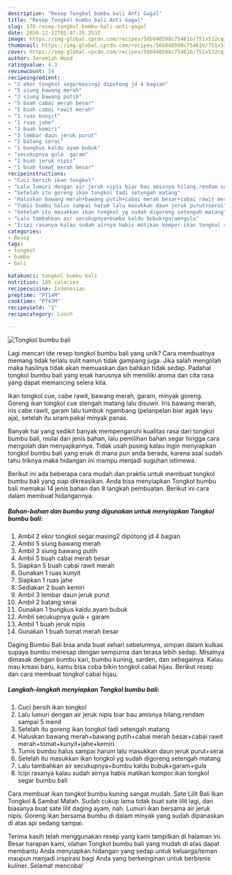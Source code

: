```yaml
---
description: "Resep Tongkol bumbu bali Anti Gagal"
title: "Resep Tongkol bumbu bali Anti Gagal"
slug: 576-resep-tongkol-bumbu-bali-anti-gagal
date: 2020-12-12T05:47:25.253Z
image: https://img-global.cpcdn.com/recipes/56b948598c75461b/751x532cq70/tongkol-bumbu-bali-foto-resep-utama.jpg
thumbnail: https://img-global.cpcdn.com/recipes/56b948598c75461b/751x532cq70/tongkol-bumbu-bali-foto-resep-utama.jpg
cover: https://img-global.cpcdn.com/recipes/56b948598c75461b/751x532cq70/tongkol-bumbu-bali-foto-resep-utama.jpg
author: Jeremiah Wood
ratingvalue: 4.3
reviewcount: 14
recipeingredient:
- "2 ekor tongkol segarmasing2 dipotong jd 4 bagian"
- "5 siung bawang merah"
- "3 siung bawang putih"
- "5 buah cabai merah besar"
- "5 buah cabai rawit merah"
- "1 ruas kunyit"
- "1 ruas jahe"
- "2 buah kemiri"
- "3 lembar daun jeruk purut"
- "2 batang serai"
- "1 bungkus kaldu ayam bubuk"
- "secukupnya gula  garam"
- "1 buah jeruk nipis"
- "1 buah tomat merah besar"
recipeinstructions:
- "Cuci bersih ikan tongkol"
- "Lalu lumuri dengan air jeruk nipis biar bau amisnya hilang.rendam sampai 5 menit"
- "Setelah itu goreng ikan tongkol tadi setengah matang"
- "Haluskan bawang merah+bawang putih+cabai merah besar+cabai rawit merah+tomat+kunyit+jahe+kemiri"
- "Tumis bumbu halus sampai harum lalu masukkan daun jeruk purut+serai"
- "Setelah itu masukkan ikan tongkol yg sudah digoreng setengah matang"
- "Lalu tambahkan air secukupnya+bumbu kaldu bubuk+garam+gula"
- "Icipi rasanya kalau sudah airnya habis matikan kompor.ikan tongkol segar bumbu bali"
categories:
- Resep
tags:
- tongkol
- bumbu
- bali

katakunci: tongkol bumbu bali 
nutrition: 189 calories
recipecuisine: Indonesian
preptime: "PT14M"
cooktime: "PT43M"
recipeyield: "1"
recipecategory: Lunch

---
```



![Tongkol bumbu bali](https://img-global.cpcdn.com/recipes/56b948598c75461b/751x532cq70/tongkol-bumbu-bali-foto-resep-utama.jpg)

Lagi mencari ide resep tongkol bumbu bali yang unik? Cara membuatnya memang tidak terlalu sulit namun tidak gampang juga. Jika salah mengolah maka hasilnya tidak akan memuaskan dan bahkan tidak sedap. Padahal tongkol bumbu bali yang enak harusnya sih memiliki aroma dan cita rasa yang dapat memancing selera kita.

Ikan tongkol cue, cabe rawit, bawang merah, garam, minyak goreng. Goreng ikan tongkol cue stengah matang lalu disuwir. Iris bawang merah, iris cabe rawit, garam lalu tumbuk ngambang (pelanpelan biar agak layu aja), setelah itu siram pakai minyak panas.

Banyak hal yang sedikit banyak mempengaruhi kualitas rasa dari tongkol bumbu bali, mulai dari jenis bahan, lalu pemilihan bahan segar hingga cara mengolah dan menyajikannya. Tidak usah pusing kalau ingin menyiapkan tongkol bumbu bali yang enak di mana pun anda berada, karena asal sudah tahu triknya maka hidangan ini mampu menjadi suguhan istimewa.


Berikut ini ada beberapa cara mudah dan praktis untuk membuat tongkol bumbu bali yang siap dikreasikan. Anda bisa menyiapkan Tongkol bumbu bali memakai 14 jenis bahan dan 8 langkah pembuatan. Berikut ini cara dalam membuat hidangannya.

<!--inarticleads1-->

##### Bahan-bahan dan bumbu yang digunakan untuk menyiapkan Tongkol bumbu bali:

1. Ambil 2 ekor tongkol segar.masing2 dipotong jd 4 bagian
1. Ambil 5 siung bawang merah
1. Ambil 3 siung bawang putih
1. Ambil 5 buah cabai merah besar
1. Siapkan 5 buah cabai rawit merah
1. Gunakan 1 ruas kunyit
1. Siapkan 1 ruas jahe
1. Sediakan 2 buah kemiri
1. Ambil 3 lembar daun jeruk purut
1. Ambil 2 batang serai
1. Gunakan 1 bungkus kaldu ayam bubuk
1. Ambil secukupnya gula + garam
1. Ambil 1 buah jeruk nipis
1. Gunakan 1 buah tomat merah besar


Daging Bumbu Bali bisa anda buat sehari sebelumnya, simpan dalam kulkas supaya bumbu meresap dengan sempurna dan terasa lebih sedap. Misalnya dimasak dengan bumbu kari, bumbu kuning, sarden, dan sebagainya. Kalau mau kreasi baru, kamu bisa coba bikin tongkol cabai hijau. Berikut resep dan cara membuat tongkol cabai hijau. 

<!--inarticleads2-->

##### Langkah-langkah menyiapkan Tongkol bumbu bali:

1. Cuci bersih ikan tongkol
1. Lalu lumuri dengan air jeruk nipis biar bau amisnya hilang.rendam sampai 5 menit
1. Setelah itu goreng ikan tongkol tadi setengah matang
1. Haluskan bawang merah+bawang putih+cabai merah besar+cabai rawit merah+tomat+kunyit+jahe+kemiri
1. Tumis bumbu halus sampai harum lalu masukkan daun jeruk purut+serai
1. Setelah itu masukkan ikan tongkol yg sudah digoreng setengah matang
1. Lalu tambahkan air secukupnya+bumbu kaldu bubuk+garam+gula
1. Icipi rasanya kalau sudah airnya habis matikan kompor.ikan tongkol segar bumbu bali


Cara membuat ikan tongkol bumbu kuning sangat mudah. Sate Lilit Bali Ikan Tongkol &amp; Sambal Matah. Sudah cukup lama tidak buat sate lilit lagi, dan biasanya buat sate lilit daging ayam, nah. Lumuri ikan bersama air jeruk nipis. Goreng ikan bersama bumbu di dalam minyak yang sudah dipanaskan di atas api sedang sampai. 

Terima kasih telah menggunakan resep yang kami tampilkan di halaman ini. Besar harapan kami, olahan Tongkol bumbu bali yang mudah di atas dapat membantu Anda menyiapkan hidangan yang sedap untuk keluarga/teman maupun menjadi inspirasi bagi Anda yang berkeinginan untuk berbisnis kuliner. Selamat mencoba!

